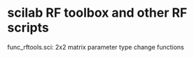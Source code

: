 # scilab RF toolbox and other RF scripts
func_rftools.sci: 2x2 matrix parameter type change functions<br>
